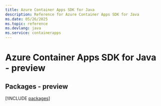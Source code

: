 ```yaml
---
title: Azure Container Apps SDK for Java
description: Reference for Azure Container Apps SDK for Java
ms.date: 05/26/2025
ms.topic: reference
ms.devlang: java
ms.service: containerapps
---
```

# Azure Container Apps SDK for Java - preview
## Packages - preview
[!INCLUDE [packages](container-apps-index.md)]